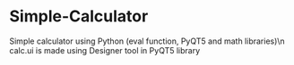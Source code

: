 # Simple-Calculator
Simple calculator using Python (eval function, PyQT5 and math libraries)\n
calc.ui is made using Designer tool in PyQT5 library
